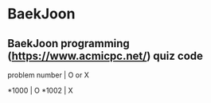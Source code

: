 # BaekJoon
BaekJoon programming (https://www.acmicpc.net/)  quiz code
---

problem number | O or X

*1000    | O
*1002    | X
